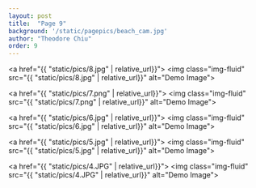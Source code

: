 ```yaml
---
layout: post
title:  "Page 9"
background: '/static/pagepics/beach_cam.jpg'
author: "Theodore Chiu"
order: 9
---
```


<a href="{{ "static/pics/8.jpg" | relative_url}}">
	<img class="img-fluid" src="{{ "static/pics/8.jpg" | relative_url}}" alt="Demo Image">
</a>

<a href="{{ "static/pics/7.png" | relative_url}}">
	<img class="img-fluid" src="{{ "static/pics/7.png" | relative_url}}" alt="Demo Image">
</a>

<a href="{{ "static/pics/6.jpg" | relative_url}}">
	<img class="img-fluid" src="{{ "static/pics/6.jpg" | relative_url}}" alt="Demo Image">
</a>

<a href="{{ "static/pics/5.jpg" | relative_url}}">
	<img class="img-fluid" src="{{ "static/pics/5.jpg" | relative_url}}" alt="Demo Image">
</a>

<a href="{{ "static/pics/4.JPG" | relative_url}}">
	<img class="img-fluid" src="{{ "static/pics/4.JPG" | relative_url}}" alt="Demo Image">
</a>

